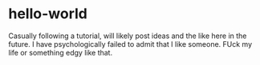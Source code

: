 # hello-world
Casually following a tutorial, will likely post ideas and the like here in the future.
I have psychologically failed to admit that I like someone. FUck my life or something edgy like that.
